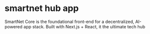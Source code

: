 # smartnet hub app
SmartNet Core is the foundational front-end for a decentralized, AI-powered app stack. Built with Next.js + React, it the ultimate tech hub
